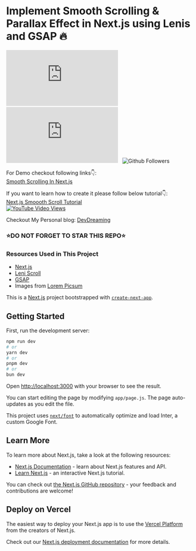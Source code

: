 # Implement Smooth Scrolling & Parallax Effect in Next.js using Lenis and GSAP 🔥

![GitHub stars](https://img.shields.io/github/stars/codebucks27/Smooth-Scroll-Next.js?style=social&logo=ApacheSpark&label=Stars)&nbsp;&nbsp;
![GitHub forks](https://img.shields.io/github/forks/codebucks27/Smooth-Scroll-Next.js?style=social&logo=KashFlow&maxAge=3600)&nbsp;&nbsp;
![Github Followers](https://img.shields.io/github/followers/codebucks27.svg?style=social&label=Follow)&nbsp;&nbsp;<br />

For Demo checkout following links👇: <br />
[Smooth Scrolling In Next.js](https://smooth-scroll-next-js.vercel.app/) <br />

If you want to learn how to create it please follow below tutorial👇: <br />
[Next.js Smoooth Scroll Tutorial](https://youtu.be/QNh0MH-G3OM) <br />
[![YouTube Video Views](https://img.shields.io/youtube/views/QNh0MH-G3OM?style=social)](https://youtu.be/QNh0MH-G3OM)<br />

Checkout My Personal blog: [DevDreaming](https://devdreaming.com/)<br />


### ⭐DO NOT FORGET TO STAR THIS REPO⭐


### Resources Used in This Project

- [Next.js](https://nextjs.org/) <br />
- [Leni Scroll](https://lenis.studiofreight.com/) <br />
- [GSAP](https://gsap.com/) <br />
- Images from [Lorem Picsum](https://picsum.photos/) <br />







This is a [Next.js](https://nextjs.org/) project bootstrapped with [`create-next-app`](https://github.com/vercel/next.js/tree/canary/packages/create-next-app).

## Getting Started

First, run the development server:

```bash
npm run dev
# or
yarn dev
# or
pnpm dev
# or
bun dev
```

Open [http://localhost:3000](http://localhost:3000) with your browser to see the result.

You can start editing the page by modifying `app/page.js`. The page auto-updates as you edit the file.

This project uses [`next/font`](https://nextjs.org/docs/basic-features/font-optimization) to automatically optimize and load Inter, a custom Google Font.

## Learn More

To learn more about Next.js, take a look at the following resources:

- [Next.js Documentation](https://nextjs.org/docs) - learn about Next.js features and API.
- [Learn Next.js](https://nextjs.org/learn) - an interactive Next.js tutorial.

You can check out [the Next.js GitHub repository](https://github.com/vercel/next.js/) - your feedback and contributions are welcome!

## Deploy on Vercel

The easiest way to deploy your Next.js app is to use the [Vercel Platform](https://vercel.com/new?utm_medium=default-template&filter=next.js&utm_source=create-next-app&utm_campaign=create-next-app-readme) from the creators of Next.js.

Check out our [Next.js deployment documentation](https://nextjs.org/docs/deployment) for more details.
